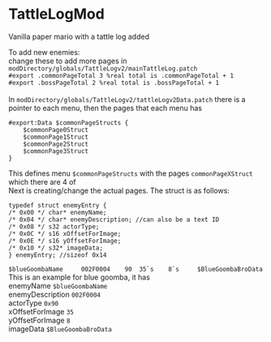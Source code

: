 # TattleLogMod
Vanilla paper mario with a tattle log added

To add new enemies:<br/>
change these to add more pages in `modDirectory/globals/TattleLogv2/mainTattleLog.patch`<br/>
`#export .commonPageTotal 3 %real total is .commonPageTotal + 1` <br/>
`#export .bossPageTotal 2 %real total is .bossPageTotal + 1`<br/>
<br/>
In `modDirectory/globals/TattleLogv2/tattleLogv2Data.patch` there is a pointer to each menu, then the pages that each menu has<br/>
```
#export:Data $commonPageStructs {
    $commonPage0Struct
    $commonPage1Struct
    $commonPage2Struct
    $commonPage3Struct
}
```
This defines menu `$commonPageStructs` with the pages `commonPageXStruct` which there are 4 of<br/>
Next is creating/change the actual pages. The struct is as follows:
```
typedef struct enemyEntry {
/* 0x00 */ char* enemyName;
/* 0x04 */ char* enemyDescription; //can also be a text ID
/* 0x08 */ s32 actorType;
/* 0x0C */ s16 xOffsetForImage;
/* 0x0E */ s16 yOffsetForImage;
/* 0x10 */ s32* imageData;
} enemyEntry; //sizeof 0x14
```
```$blueGoombaName     002F0004    90  35`s    8`s     $BlueGoombaBroData```<br/>
This is an example for blue goomba, it has <br/>
enemyName `$blueGoombaName`<br/>
enemyDescription `002F0004`<br/>
actorType `0x90`<br/>
xOffsetForImage `35`<br/>
yOffsetForImage `8`<br/>
imageData `$BlueGoombaBroData`<br/>
